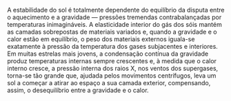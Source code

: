 ﻿A estabilidade do sol é totalmente dependente do equilíbrio da disputa entre o aquecimento e a gravidade — pressões tremendas contrabalançadas por temperaturas inimagináveis. A elasticidade interior do gás dos sóis mantém as camadas sobrepostas de materiais variados e, quando a gravidade e o calor estão em equilíbrio, o peso dos materiais externos iguala-se exatamente à pressão da temperatura dos gases subjacentes e interiores. Em muitas estrelas mais jovens, a condensação contínua da gravidade produz temperaturas internas sempre crescentes e, à medida que o calor interno cresce, a pressão interna dos raios X, nos ventos dos supergases, torna-se tão grande que, ajudada pelos movimentos centrífugos, leva um sol a começar a atirar ao espaço a sua camada exterior, compensando, assim, o desequilíbrio entre a gravidade e o calor.